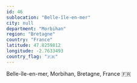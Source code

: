 ```yaml
---
id: 46
sublocation: "Belle-île-en-mer"
city: null
department: "Morbihan"
region: "Bretagne"
country: "France"
latitude: 47.8259812
longitude: -2.7633493
country_flag: "🇫🇷"
---
```

Belle-île-en-mer, Morbihan, Bretagne, France 🇫🇷